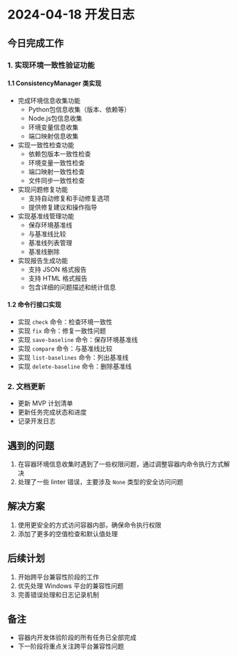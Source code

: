 # 2024-04-18 开发日志

## 今日完成工作

### 1. 实现环境一致性验证功能

#### 1.1 ConsistencyManager 类实现
- 完成环境信息收集功能
  - Python包信息收集（版本、依赖等）
  - Node.js包信息收集
  - 环境变量信息收集
  - 端口映射信息收集
- 实现一致性检查功能
  - 依赖包版本一致性检查
  - 环境变量一致性检查
  - 端口映射一致性检查
  - 文件同步一致性检查
- 实现问题修复功能
  - 支持自动修复和手动修复选项
  - 提供修复建议和操作指导
- 实现基准线管理功能
  - 保存环境基准线
  - 与基准线比较
  - 基准线列表管理
  - 基准线删除
- 实现报告生成功能
  - 支持 JSON 格式报告
  - 支持 HTML 格式报告
  - 包含详细的问题描述和统计信息

#### 1.2 命令行接口实现
- 实现 `check` 命令：检查环境一致性
- 实现 `fix` 命令：修复一致性问题
- 实现 `save-baseline` 命令：保存环境基准线
- 实现 `compare` 命令：与基准线比较
- 实现 `list-baselines` 命令：列出基准线
- 实现 `delete-baseline` 命令：删除基准线

### 2. 文档更新
- 更新 MVP 计划清单
- 更新任务完成状态和进度
- 记录开发日志

## 遇到的问题
1. 在容器环境信息收集时遇到了一些权限问题，通过调整容器内命令执行方式解决
2. 处理了一些 linter 错误，主要涉及 `None` 类型的安全访问问题

## 解决方案
1. 使用更安全的方式访问容器内部，确保命令执行权限
2. 添加了更多的空值检查和默认值处理

## 后续计划
1. 开始跨平台兼容性阶段的工作
2. 优先处理 Windows 平台的兼容性问题
3. 完善错误处理和日志记录机制

## 备注
- 容器内开发体验阶段的所有任务已全部完成
- 下一阶段将重点关注跨平台兼容性问题 